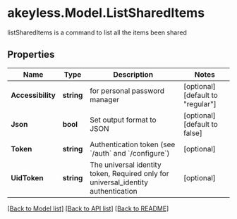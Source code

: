 # akeyless.Model.ListSharedItems
listSharedItems is a command to list all the items been shared

## Properties

Name | Type | Description | Notes
------------ | ------------- | ------------- | -------------
**Accessibility** | **string** | for personal password manager | [optional] [default to "regular"]
**Json** | **bool** | Set output format to JSON | [optional] [default to false]
**Token** | **string** | Authentication token (see &#x60;/auth&#x60; and &#x60;/configure&#x60;) | [optional] 
**UidToken** | **string** | The universal identity token, Required only for universal_identity authentication | [optional] 

[[Back to Model list]](../README.md#documentation-for-models) [[Back to API list]](../README.md#documentation-for-api-endpoints) [[Back to README]](../README.md)

